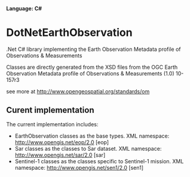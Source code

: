 
#### Language: C#
# DotNetEarthObservation

.Net C# library implementing the Earth Observation Metadata profile of Observations &amp;  Measurements

Classes are directly generated from the XSD files from the OGC Earth Observation Metadata profile of Observations & Measurements (1.0)	 10-157r3 

see more at http://www.opengeospatial.org/standards/om

## Curent implementation

The current implementation includes:
- EarthObservation classes as the base types. XML namespace: http://www.opengis.net/eop/2.0 [eop]
- Sar classes as the classes to Sar dataset. XML namespace: http://www.opengis.net/sar/2.0 [sar]
- Sentinel-1 classes as the classes specific to Sentinel-1 mission. XML namespace: http://www.opengis.net/sen1/2.0 [sen1]

